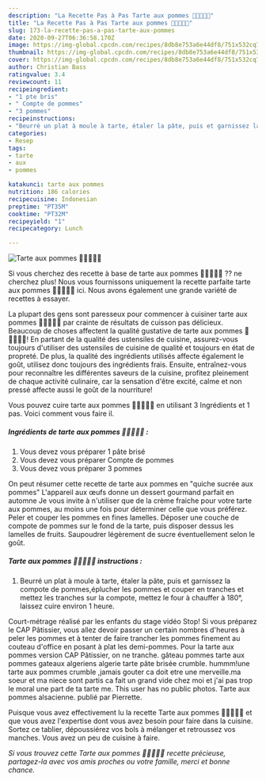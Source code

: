 ```yaml
---
description: "La Recette Pas à Pas Tarte aux pommes 🍏🇲🇨👩‍🍳"
title: "La Recette Pas à Pas Tarte aux pommes 🍏🇲🇨👩‍🍳"
slug: 173-la-recette-pas-a-pas-tarte-aux-pommes
date: 2020-09-27T06:36:58.170Z
image: https://img-global.cpcdn.com/recipes/8db8e753a6e44df8/751x532cq70/tarte-aux-pommes-🍏🇲🇨👩🍳-photo-principale-de-la-recette.jpg
thumbnail: https://img-global.cpcdn.com/recipes/8db8e753a6e44df8/751x532cq70/tarte-aux-pommes-🍏🇲🇨👩🍳-photo-principale-de-la-recette.jpg
cover: https://img-global.cpcdn.com/recipes/8db8e753a6e44df8/751x532cq70/tarte-aux-pommes-🍏🇲🇨👩🍳-photo-principale-de-la-recette.jpg
author: Christian Bass
ratingvalue: 3.4
reviewcount: 11
recipeingredient:
- "1 pte bris"
- " Compte de pommes"
- "3 pommes"
recipeinstructions:
- "Beurré un plat à moule à tarte, étaler la pâte, puis et garnissez la compote de pommes,éplucher les pommes et couper en tranches et mettez les tranches sur la compote, mettez le four à chauffer à 180°, laissez cuire environ 1 heure."
categories:
- Resep
tags:
- tarte
- aux
- pommes

katakunci: tarte aux pommes 
nutrition: 186 calories
recipecuisine: Indonesian
preptime: "PT35M"
cooktime: "PT32M"
recipeyield: "1"
recipecategory: Lunch

---
```



![Tarte aux pommes 🍏🇲🇨👩‍🍳](https://img-global.cpcdn.com/recipes/8db8e753a6e44df8/751x532cq70/tarte-aux-pommes-🍏🇲🇨👩🍳-photo-principale-de-la-recette.jpg)

Si vous cherchez des recette à base de tarte aux pommes 🍏🇲🇨👩‍🍳 ?? ne cherchez plus! Nous vous fournissons uniquement la recette parfaite tarte aux pommes 🍏🇲🇨👩‍🍳 ici. Nous avons également une grande variété de recettes à essayer.

La plupart des gens sont paresseux pour commencer à cuisiner tarte aux pommes 🍏🇲🇨👩‍🍳 par crainte de résultats de cuisson pas délicieux. Beaucoup de choses affectent la qualité gustative de tarte aux pommes 🍏🇲🇨👩‍🍳! En partant de la qualité des ustensiles de cuisine, assurez-vous toujours d'utiliser des ustensiles de cuisine de qualité et toujours en état de propreté. De plus, la qualité des ingrédients utilisés affecte également le goût, utilisez donc toujours des ingrédients frais. Ensuite, entraînez-vous pour reconnaître les différentes saveurs de la cuisine, profitez pleinement de chaque activité culinaire, car la sensation d'être excité, calme et non pressé affecte aussi le goût de la nourriture!

<!--inarticleads1-->

Vous pouvez cuire tarte aux pommes 🍏🇲🇨👩‍🍳 en utilisant 3 Ingrédients et 1 pas. Voici comment vous faire il.

##### Ingrédients de tarte aux pommes 🍏🇲🇨👩‍🍳 :

1. Vous devez vous préparer 1 pâte brisé
1. Vous devez vous préparer  Compte de pommes
1. Vous devez vous préparer 3 pommes


On peut résumer cette recette de tarte aux pommes en &#34;quiche sucrée aux pommes&#34; L&#39;appareil aux œufs donne un dessert gourmand parfait en automne Je vous invite à n&#39;utiliser que de la crème fraiche pour votre tarte aux pommes, au moins une fois pour déterminer celle que vous préférez. Peler et couper les pommes en fines lamelles. Déposer une couche de compote de pommes sur le fond de la tarte, puis disposer dessus les lamelles de fruits. Saupoudrer légèrement de sucre éventuellement selon le goût. 

<!--inarticleads2-->

##### Tarte aux pommes 🍏🇲🇨👩‍🍳 instructions :

1. Beurré un plat à moule à tarte, étaler la pâte, puis et garnissez la compote de pommes,éplucher les pommes et couper en tranches et mettez les tranches sur la compote, mettez le four à chauffer à 180°, laissez cuire environ 1 heure.


Court-métrage réalisé par les enfants du stage vidéo Stop! Si vous préparez le CAP Pâtissier, vous allez devoir passer un certain nombres d&#39;heures à peler les pommes et à tenter de faire trancher les pommes finement au couteau d&#39;office en posant à plat les demi-pommes. Pour la tarte aux pommes version CAP Pâtissier, on ne tranche. gâteau pommes tarte aux pommes gateaux algeriens algerie tarte pâte brisée crumble. hummm!une tarte aux pommes crumble ,jamais gouter ca doit etre une merveille.ma soeur et ma niece sont partis ca fait un grand vide chez moi et j&#39;ai pas trop le moral une part de ta tarte me. This user has no public photos. Tarte aux pommes alsacienne. publié par Pierrette. 

<!--inarticleads1-->

<p>
Puisque vous avez effectivement lu la recette Tarte aux pommes 🍏🇲🇨👩‍🍳 et que vous avez l'expertise dont vous avez besoin pour faire dans la cuisine. Sortez ce tablier, dépoussiérez vos bols à mélanger et retroussez vos manches. Vous avez un peu de cuisine à faire.
</p>

<p>
<i>Si vous trouvez cette Tarte aux pommes 🍏🇲🇨👩‍🍳 recette précieuse, partagez-la avec vos amis proches ou votre famille, merci et bonne chance.</i>
</p>
